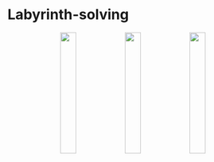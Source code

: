 # Labyrinth-solving




<p align="center" width="100%">
    <img width="25%" src="https://user-images.githubusercontent.com/77071173/111710853-ca6c8880-884a-11eb-9c18-c55a317de824.gif"> 
    <img width="25%" src="https://user-images.githubusercontent.com/77071173/111711504-271c7300-884c-11eb-8da1-5dc57e636101.gif"> 
    <img width="25%" src="https://user-images.githubusercontent.com/77071173/111712132-541d5580-884d-11eb-9874-eb8a43a0bf38.gif"> 
</p>

                                                              

